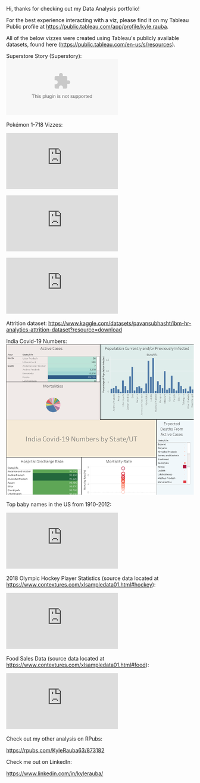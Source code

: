 Hi, thanks for checking out my Data Analysis portfolio!

For the best experience interacting with a viz, please find it on my Tableau Public profile at https://public.tableau.com/app/profile/kyle.rauba.


All of the below vizzes were created using Tableau's publicly available datasets, found here (https://public.tableau.com/en-us/s/resources).



Superstore Story (Superstory):
![Superstory](https://github.com/KyleRauba63/projects/blob/main/Superstory.pptx)



Pokémon 1-718 Vizzes:

![Pokémon 1-718 Types and Statistics](https://github.com/KyleRauba63/projects/blob/main/Pok%C3%A9mon%201-718%20Types%20and%20Statistics.pdf)

![Pokémon 1-718 Evolution Criteria and Move Effectiveness](https://github.com/KyleRauba63/projects/blob/main/Pok%C3%A9mon%201-718%20Evolution%20and%20Move%20Effectiveness.pdf)

![Pokémon 1-718 Moves, Power and PP Levels](https://github.com/KyleRauba63/projects/blob/main/Pok%C3%A9mon%20Move%20Data.pdf)

Attrition dataset: https://www.kaggle.com/datasets/pavansubhasht/ibm-hr-analytics-attrition-dataset?resource=download

India Covid-19 Numbers:
![India Covid-19 Numbers](https://github.com/KyleRauba63/projects/blob/main/Covid-19%20India%20Dashboard.png)

Top baby names in the US from 1910-2012:

![Top Baby Names](https://github.com/KyleRauba63/projects/blob/main/Top%20Baby%20Names.pdf)

2018 Olympic Hockey Player Statistics (source data located at https://www.contextures.com/xlsampledata01.html#hockey):

![Hockey Player Dashboard](https://github.com/KyleRauba63/projects/blob/main/Hockey%20Dashboard.pdf)

Food Sales Data (source data located at https://www.contextures.com/xlsampledata01.html#food):

![Food Sales Data](https://github.com/KyleRauba63/projects/blob/main/Food%20Sales%20Data%20(2).pdf)

Check out my other analysis on RPubs:

https://rpubs.com/KyleRauba63/873182

Check me out on LinkedIn:

https://www.linkedin.com/in/kylerauba/
